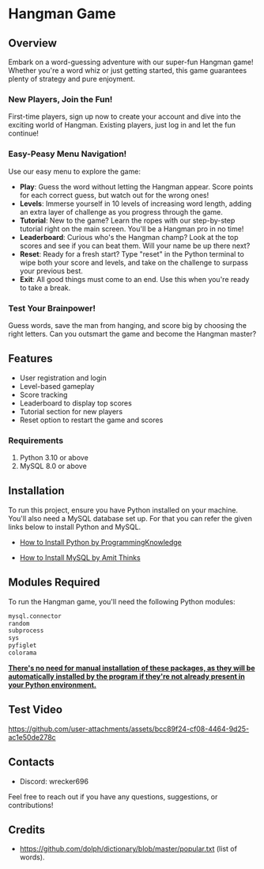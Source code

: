 # Hangman Game

## Overview
Embark on a word-guessing adventure with our super-fun Hangman game! Whether you're a word whiz or just getting started, this game guarantees plenty of strategy and pure enjoyment.

### New Players, Join the Fun!
First-time players, sign up now to create your account and dive into the exciting world of Hangman. Existing players, just log in and let the fun continue!

### Easy-Peasy Menu Navigation!
Use our easy menu to explore the game:
- **Play**: Guess the word without letting the Hangman appear. Score points for each correct guess, but watch out for the wrong ones!
- **Levels**: Immerse yourself in 10 levels of increasing word length, adding an extra layer of challenge as you progress through the game.
- **Tutorial**: New to the game? Learn the ropes with our step-by-step tutorial right on the main screen. You'll be a Hangman pro in no time!
- **Leaderboard**: Curious who's the Hangman champ? Look at the top scores and see if you can beat them. Will your name be up there next?
- **Reset**: Ready for a fresh start? Type "reset" in the Python terminal to wipe both your score and levels, and take on the challenge to surpass your previous best.
- **Exit**: All good things must come to an end. Use this when you're ready to take a break.

### Test Your Brainpower!
Guess words, save the man from hanging, and score big by choosing the right letters. Can you outsmart the game and become the Hangman master?

## Features
- User registration and login
- Level-based gameplay
- Score tracking
- Leaderboard to display top scores
- Tutorial section for new players
- Reset option to restart the game and scores

### Requirements
1. Python 3.10 or above
2. MySQL 8.0 or above

## Installation
To run this project, ensure you have Python installed on your machine. You'll also need a MySQL database set up.
For that you can refer the given links below to install Python and MySQL.

- <a href="https://youtu.be/TNAu6DvB9Ng?si=2SzjzZWjyuZvhSdN" target="_blank">How to Install Python by ProgrammingKnowledge</a>

- <a href="https://youtu.be/fzd6-qcLzrE?si=L9V1QfmWKofNkfnH" target="_blank">How to Install MySQL by Amit Thinks</a>

## Modules Required

To run the Hangman game, you'll need the following Python modules:

```python
mysql.connector 
random
subprocess
sys
pyfiglet
colorama
```
<u>**There's no need for manual installation of these packages, as they will be automatically installed by the program if they're not already present in your Python environment.**</u>
## Test Video

https://github.com/user-attachments/assets/bcc89f24-cf08-4464-9d25-ac1e50de278c

## Contacts
- Discord: wrecker696

Feel free to reach out if you have any questions, suggestions, or contributions!

## Credits
- https://github.com/dolph/dictionary/blob/master/popular.txt (list of words).

